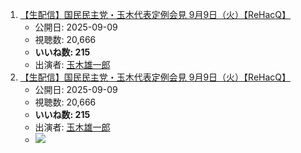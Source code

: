 1.  [【生配信】国民民主党・玉木代表定例会見 9月9日（火）【ReHacQ】](/rehacq_fan/ids/https://www.youtube.com/watch?v=iIxqHktgt6M "wikilink")
    -   公開日: 2025-09-09
    -   視聴数: 20,666
    -   **いいね数: 215**
    -   出演者: [玉木雄一郎](/rehacq_fan/people/玉木雄一郎 "wikilink")
1.  [【生配信】国民民主党・玉木代表定例会見 9月9日（火）【ReHacQ】](https://www.youtube.com/watch?v=iIxqHktgt6M)
    -   公開日: 2025-09-09
    -   視聴数: 20,666
    -   **いいね数: 215**
    -   出演者: [玉木雄一郎](/rehacq_fan/people/玉木雄一郎 "wikilink")
    - [![](https://img.youtube.com/vi/iIxqHktgt6M/hqdefault.jpg)](https://www.youtube.com/watch?v=iIxqHktgt6M)
